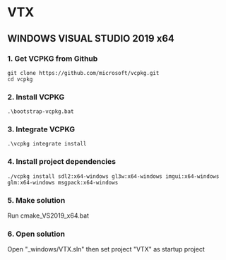 # VTX
## WINDOWS VISUAL STUDIO 2019 x64

### 1. Get VCPKG from  Github
    git clone https://github.com/microsoft/vcpkg.git
    cd vcpkg
### 2. Install VCPKG
    .\bootstrap-vcpkg.bat
### 3. Integrate VCPKG
    .\vcpkg integrate install
### 4. Install project dependencies
    ./vcpkg install sdl2:x64-windows gl3w:x64-windows imgui:x64-windows glm:x64-windows msgpack:x64-windows
### 5. Make solution
Run cmake_VS2019_x64.bat
### 6. Open solution
Open "_windows/VTX.sln" then set project "VTX" as startup project

